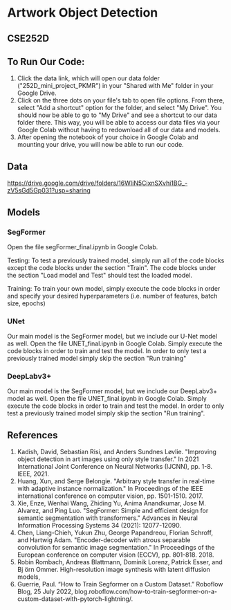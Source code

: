 # Artwork Object Detection
## CSE252D


## To Run Our Code:
1. Click the data link, which will open our data folder ("252D_mini_project_PKMR") in your "Shared with Me" folder in your Google Drive.
2. Click on the three dots on your file's tab to open file options. From there, select "Add a shortcut" option for the folder, and select "My Drive". You should now be able to go to "My Drive" and see a shortcut to our data folder there. This way, you will be able to access our data files via your Google Colab without having to redownload all of our data and models.
3. After opening the notebook of your choice in Google Colab and mounting your drive, you will now be able to run our code.

## Data
https://drive.google.com/drive/folders/16WIiN5CixnSXvhi1BG_-zV5sGd5Gp031?usp=sharing

## Models

### SegFormer  
Open the file segFormer_final.ipynb in Google Colab.

Testing:
To test a previously trained model, simply run all of the code blocks except the code blocks under the section "Train". The code blocks under the section "Load model and Test" should test the loaded model.

Training:
To train your own model, simply execute the code blocks in order and specify your desired hyperparameters (i.e. number of features, batch size, epochs)

### UNet
Our main model is the SegFormer model, but we include our U-Net model as well. Open the file UNET_final.ipynb in Google Colab. Simply execute the code blocks in order to train and test the model. In order to only test a previously trained model simply skip the section "Run training"

### DeepLabv3+
Our main model is the SegFormer model, but we include our DeepLabv3+ model as well. Open the file UNET_final.ipynb in Google Colab. Simply execute the code blocks in order to train and test the model. In order to only test a previously trained model simply skip the section "Run training".






## References
1. Kadish, David, Sebastian Risi, and Anders Sundnes Løvlie. "Improving object detection in art images using only style transfer." In 2021 International Joint Conference on Neural Networks (IJCNN), pp. 1-8. IEEE, 2021.
2. Huang, Xun, and Serge Belongie. "Arbitrary style transfer in real-time with adaptive instance normalization." In Proceedings of the IEEE international conference on computer vision, pp. 1501-1510. 2017.
3. Xie, Enze, Wenhai Wang, Zhiding Yu, Anima Anandkumar, Jose M. Alvarez, and Ping Luo. "SegFormer: Simple and efficient design for semantic segmentation with transformers." Advances in Neural Information Processing Systems 34 (2021): 12077-12090.
4. Chen, Liang-Chieh, Yukun Zhu, George Papandreou, Florian Schroff, and Hartwig Adam. "Encoder-decoder with atrous separable convolution for semantic image segmentation." In Proceedings of the European conference on computer vision (ECCV), pp. 801-818. 2018.
5. Robin Rombach, Andreas Blattmann, Dominik Lorenz, Patrick Esser, and Bj ̈orn Ommer. High-resolution image synthesis with latent diffusion models,
6. Guerrie, Paul. “How to Train Segformer on a Custom Dataset.” Roboflow Blog, 25 July 2022, blog.roboflow.com/how-to-train-segformer-on-a-custom-dataset-with-pytorch-lightning/.
